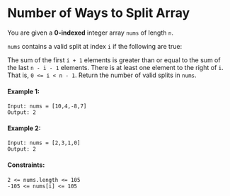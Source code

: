 # Number of Ways to Split Array

You are given a **0-indexed** integer array ```nums``` of length ```n```.

```nums``` contains a valid split at index ```i``` if the following are true:

The sum of the first ```i + 1``` elements is greater than or equal to the sum of the last ```n - i - 1``` elements.
There is at least one element to the right of ```i```. That is, ```0 <= i < n - 1```.
Return the number of valid splits in ```nums```.

#### Example 1:
```
Input: nums = [10,4,-8,7]
Output: 2
```

#### Example 2:
```
Input: nums = [2,3,1,0]
Output: 2
```

#### Constraints:
```
2 <= nums.length <= 105
-105 <= nums[i] <= 105
```

